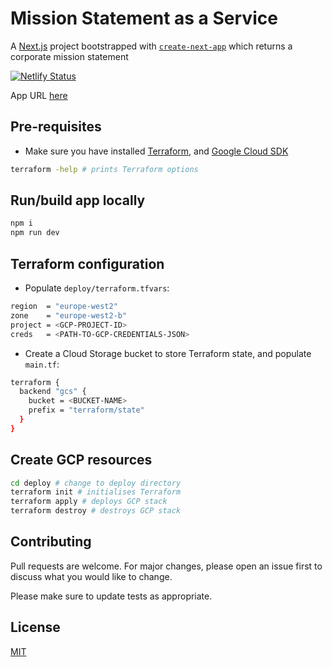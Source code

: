# Mission Statement as a Service

A [Next.js](https://nextjs.org/) project bootstrapped with [`create-next-app`](https://github.com/vercel/next.js/tree/canary/packages/create-next-app) which returns a corporate mission statement

[![Netlify Status](https://api.netlify.com/api/v1/badges/12fd9600-a393-464e-a0aa-2e96fb4ba0cd/deploy-status)](https://app.netlify.com/sites/sharp-austin-24d41c/deploys)

App URL [here](https://sharp-austin-24d41c.netlify.app/)

## Pre-requisites

- Make sure you have installed [Terraform](https://learn.hashicorp.com/tutorials/terraform/install-cli), and [Google Cloud SDK](https://cloud.google.com/sdk/docs/install)

```bash
terraform -help # prints Terraform options
```

## Run/build app locally

```bash
npm i
npm run dev
```

## Terraform configuration

- Populate `deploy/terraform.tfvars`:

```bash
region  = "europe-west2"
zone    = "europe-west2-b"
project = <GCP-PROJECT-ID>
creds   = <PATH-TO-GCP-CREDENTIALS-JSON>
```

- Create a Cloud Storage bucket to store Terraform state, and populate `main.tf`:

```bash
terraform {
  backend "gcs" {
    bucket = <BUCKET-NAME>
    prefix = "terraform/state"
  }
}
```

## Create GCP resources

```bash
cd deploy # change to deploy directory
terraform init # initialises Terraform
terraform apply # deploys GCP stack
terraform destroy # destroys GCP stack
```

## Contributing

Pull requests are welcome. For major changes, please open an issue first to discuss what you would like to change.

Please make sure to update tests as appropriate.

## License

[MIT](https://choosealicense.com/licenses/mit/)
